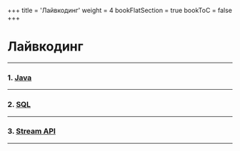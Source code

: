 +++
title = 'Лайвкодинг'
weight = 4
bookFlatSection = true
bookToC = false
+++

# Лайвкодинг

---
### 1. [Java](Задачи/main-livecoding-java.md)

---
### 2. [SQL](Задачи/main-livecoding-sql.md)

---
### 3. [Stream API](Задачи/main-livecoding-stream.md)

---